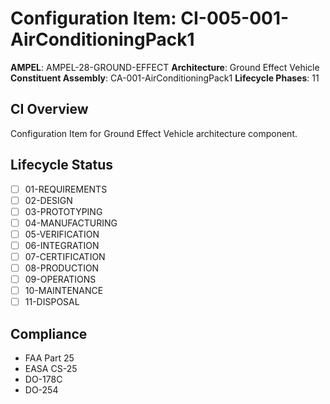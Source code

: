 # Configuration Item: CI-005-001-AirConditioningPack1

**AMPEL**: AMPEL-28-GROUND-EFFECT
**Architecture**: Ground Effect Vehicle
**Constituent Assembly**: CA-001-AirConditioningPack1
**Lifecycle Phases**: 11

## CI Overview
Configuration Item for Ground Effect Vehicle architecture component.

## Lifecycle Status
- [ ] 01-REQUIREMENTS
- [ ] 02-DESIGN
- [ ] 03-PROTOTYPING
- [ ] 04-MANUFACTURING
- [ ] 05-VERIFICATION
- [ ] 06-INTEGRATION
- [ ] 07-CERTIFICATION
- [ ] 08-PRODUCTION
- [ ] 09-OPERATIONS
- [ ] 10-MAINTENANCE
- [ ] 11-DISPOSAL

## Compliance
- FAA Part 25
- EASA CS-25
- DO-178C
- DO-254
